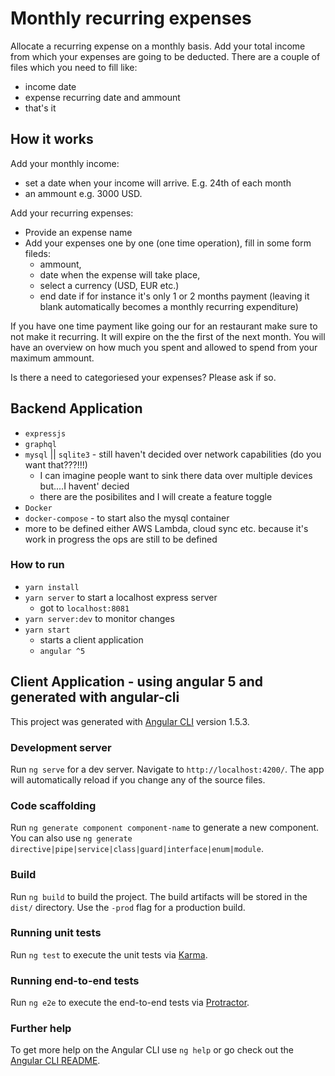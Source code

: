 # Monthly recurring expenses

Allocate a recurring expense on a monthly basis. 
Add your total income from which your expenses are going to be deducted. 
There are a couple of files which you need to fill like:
 - income date
 - expense recurring date and ammount
 - that's it



## How it works

Add your monthly income:
  - set a date when your income will arrive. E.g. 24th of each month 
  - an ammount e.g. 3000 USD.

Add your recurring expenses:
- Provide an expense name
- Add your expenses one by one (one time operation), fill in some form fileds:
  - ammount, 
  - date when the expense will take place,
  - select a currency (USD, EUR etc.)
  - end date if for instance it's only 1 or 2 months payment (leaving it blank automatically becomes a monthly recurring expenditure)

If you have one time payment like going our for an restaurant make sure to not make it recurring. It will expire on the the first of the next month.
You will have an overview on how much you spent and allowed to spend from your maximum ammount.

Is there a need to categoriesed your expenses? Please ask if so.


## Backend Application
- `expressjs`
- `graphql`
- `mysql` || `sqlite3` - still haven't decided over network capabilities (do you want that???!!!)
    - I can imagine people want to sink there data over multiple devices but....I havent' decied
    - there are the posibilites and I will create a feature toggle 
- `Docker`
- `docker-compose` - to start also the mysql container
- more to be defined either AWS Lambda, cloud sync etc. because it's work in progress the ops are still to be defined

### How to run
- `yarn install`
- `yarn server` to start a localhost express server
    - got to `localhost:8081`
- `yarn server:dev` to monitor changes
- `yarn start`
    - starts a client application
    - `angular ^5`
    


## Client Application - using angular 5 and generated with angular-cli
This project was generated with [Angular CLI](https://github.com/angular/angular-cli) version 1.5.3.

### Development server
Run `ng serve` for a dev server. Navigate to `http://localhost:4200/`. The app will automatically reload if you change any of the source files.

### Code scaffolding
Run `ng generate component component-name` to generate a new component. You can also use `ng generate directive|pipe|service|class|guard|interface|enum|module`.

### Build
Run `ng build` to build the project. The build artifacts will be stored in the `dist/` directory. Use the `-prod` flag for a production build.

### Running unit tests
Run `ng test` to execute the unit tests via [Karma](https://karma-runner.github.io).

### Running end-to-end tests
Run `ng e2e` to execute the end-to-end tests via [Protractor](http://www.protractortest.org/).

### Further help

To get more help on the Angular CLI use `ng help` or go check out the [Angular CLI README](https://github.com/angular/angular-cli/blob/master/README.md).


